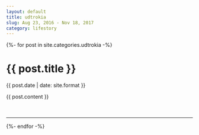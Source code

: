 ```yaml
---
layout: default
title: udtrokia
slug: Aug 23, 2016 - Nov 18, 2017
category: lifestory
---
```


{%- for post in site.categories.udtrokia -%}
<h1>{{ post.title }}</h1>
<p>{{ post.date | date: site.format }}</p>
{{ post.content }}
<hr style="margin-top: 5vw;">
{%- endfor -%}
